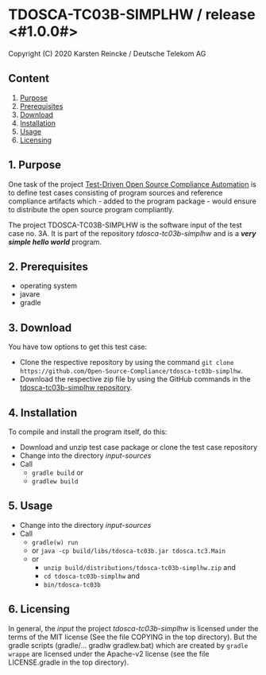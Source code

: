# TDOSCA-TC03B-SIMPLHW / release <#1.0.0#>

Copyright (C) 2020 Karsten Reincke / Deutsche Telekom AG

## Content
1. [Purpose](#pur)
2. [Prerequisites](#prq)
3. [Download](#dlo)
4. [Installation](#ins)
5. [Usage](#use)
6. [Licensing](#lic)

## 1. Purpose <a id="pur"></a>
One task of the project [Test-Driven Open Source Compliance Automation](https://github.com/Open-Source-Compliance/tdosca) is to define test cases consisting of program sources and reference compliance artifacts which - added to the program package - would ensure to distribute the open source program compliantly.

The project TDOSCA-TC03B-SIMPLHW is the software input of the test case no. 3A. It is part of the repository *tdosca-tc03b-simplhw* and is a ***very simple hello world*** program.

## 2. Prerequisites <a id="prq"></a>
* operating system
* javare
* gradle


## 3. Download <a id="dlo"></a>

You have tow options to get this test case:

* Clone the respective repository by using the command ``git clone https://github.com/Open-Source-Compliance/tdosca-tc03b-simplhw``.
* Download the respective zip file by using the GitHub commands in the [tdosca-tc03b-simplhw repository](https://github.com/Open-Source-Compliance/tdosca-tc03b-simplhw).

## 4. Installation <a id="ins"></a>
To compile and install the program itself, do this:
* Download and unzip test case package or clone the test case repository
* Change into the directory *input-sources*
* Call
  - ``gradle build`` or
  - ``gradlew build``

## 5. Usage <a id="use"></a>
* Change into the directory *input-sources*
* Call
  - ``gradle(w) run``
  - or ``java -cp build/libs/tdosca-tc03b.jar tdosca.tc3.Main``
  - or
    - ``unzip build/distributions/tdosca-tc03b-simplhw.zip`` and
    - ``cd tdosca-tc03b-simplhw`` and
    - ``bin/tdosca-tc03b``

## 6. Licensing <a id="lic"></a>

In general, the *input* the project *tdosca-tc03b-simplhw* is licensed under the terms of the MIT license (See the file COPYING in the top directory). But the gradle scripts (gradle/... gradlw gradlew.bat) which are created by `gradle wrappe` are licensed under the Apache-v2 license (see the file LICENSE.gradle in the top directory).
